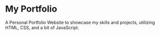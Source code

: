 # My Portfolio
 A Personal Portfolio Website to showcase my skills and projects, utilizing HTML, CSS, and a bit of JavaScript.
